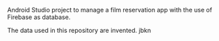 Android Studio project to manage a film reservation app with the use of Firebase as database.

The data used in this repository are invented.
jbkn

